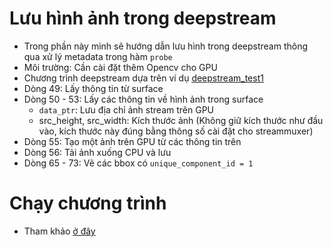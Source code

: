 # Lưu hình ảnh trong deepstream
- Trong phần này mình sẽ hướng dẫn lưu hình trong deepstream thông qua xử lý metadata trong hàm `probe`
- Môi trường: Cần cài đặt thêm Opencv cho GPU  
- Chương trình deepstream dựa trên ví dụ [deepstream_test1](https://github.com/tienln4/deepstream_from_scratch/tree/main/src/deepstream_test1)  
- Dòng 49: Lấy thông tin từ surface
- Dòng 50 - 53: Lấy các thông tin về hình ảnh trong surface
    - `data_ptr`: Lưu địa chỉ ảnh stream trên GPU
    - src_height, src_width: Kích thước ảnh (Không giữ kích thước như đầu vào, kích thước này đúng bằng thông số cài đặt cho streammuxer)  
- Dòng 55: Tạo một ảnh trên GPU từ các thông tin trên 
- Dòng 56: Tải ảnh xuống CPU và lưu
- Dòng 65 - 73: Vẽ các bbox có `unique_component_id = 1`

# Chạy chương trình
- Tham khảo [ở đây](https://github.com/tienln4/deepstream_from_scratch/blob/main/doc/deepstream_test1.md)



